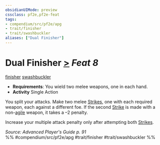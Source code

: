 ```yaml
---
obsidianUIMode: preview
cssclass: pf2e,pf2e-feat
tags:
- compendium/src/pf2e/apg
- trait/finisher
- trait/swashbuckler
aliases: ["Dual Finisher"]
---
```

# Dual Finisher  [>](chapter-9-playing-the-game.md#Actions "Single Action") *Feat 8*  
[finisher](finisher-apg.md "Finisher Combat Trait")  [swashbuckler](Reference/Rules/Traits/swashbuckler-apg.md "Swashbuckler Class Trait")  

- **Requirements**: You wield two melee weapons, one in each hand.
- **Activity** Single Action

You split your attacks. Make two melee [Strikes](strike.md), one with each required weapon, each against a different foe. If the second [Strike](strike.md) is made with a non-[agile](agile.md "Agile Weapon Trait") weapon, it takes a –2 penalty.

Increase your multiple attack penalty only after attempting both [Strikes](strike.md).

*Source: Advanced Player's Guide p. 91*  
%% #compendium/src/pf2e/apg #trait/finisher #trait/swashbuckler %%